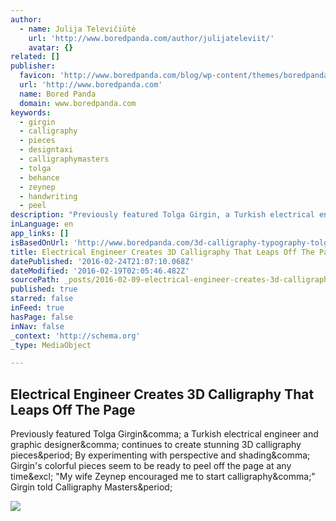 ```yaml
---
author:
  - name: Julija Televičiūtė
    url: 'http://www.boredpanda.com/author/julijateleviit/'
    avatar: {}
related: []
publisher:
  favicon: 'http://www.boredpanda.com/blog/wp-content/themes/boredpanda/favicon.ico'
  url: 'http://www.boredpanda.com'
  name: Bored Panda
  domain: www.boredpanda.com
keywords:
  - girgin
  - calligraphy
  - pieces
  - designtaxi
  - calligraphymasters
  - tolga
  - behance
  - zeynep
  - handwriting
  - peel
description: "Previously featured Tolga Girgin, a Turkish electrical engineer and graphic designer, continues to create stunning 3D calligraphy pieces. By experimenting with perspective and shading, Girgin's colorful pieces seem to be ready to peel off the page at any time! \"My wife Zeynep encouraged me to start calligraphy,\" Girgin told Calligraphy Masters."
inLanguage: en
app_links: []
isBasedOnUrl: 'http://www.boredpanda.com/3d-calligraphy-typography-tolga-girgin/?image_id=3d-calligraphy-typography-tolga-girgin-72.jpg&utm_source=iosapp&utm_medium=social&utm_campaign=iosapp'
title: Electrical Engineer Creates 3D Calligraphy That Leaps Off The Page
datePublished: '2016-02-24T21:07:10.068Z'
dateModified: '2016-02-19T02:05:46.482Z'
sourcePath: _posts/2016-02-09-electrical-engineer-creates-3d-calligraphy-that-leaps-off-th.md
published: true
starred: false
inFeed: true
hasPage: false
inNav: false
_context: 'http://schema.org'
_type: MediaObject

---
```

<article style=""><h1>Electrical Engineer Creates 3D Calligraphy That Leaps Off The Page</h1><p>Previously featured Tolga Girgin&amp;comma; a Turkish electrical engineer and graphic designer&amp;comma; continues to create stunning 3D calligraphy pieces&amp;period; By experimenting with perspective and shading&amp;comma; Girgin's colorful pieces seem to be ready to peel off the page at any time&amp;excl; "My wife Zeynep encouraged me to start calligraphy&amp;comma;" Girgin told Calligraphy Masters&amp;period;</p><img src="http://static.boredpanda.com/blog/wp-content/uploads/2016/02/3d-calligraphy-typography-tolga-girgin-fb.png" /></article>